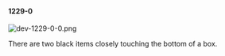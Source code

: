 #### 1229-0
![dev-1229-0-0.png](https://github.com/lil-lab/nlvr/raw/master/nlvr/dev/images/5/dev-1229-0-0.png "dev-1229-0-0.png")

There are two black items closely touching the bottom of a box.